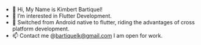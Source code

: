- 👋 Hi, My Name is Kimbert Bartiquel!
- 👀 I’m interested in Flutter Development.
- 🌱 Switched from Android native to flutter, riding the advantages of cross platform development.
- 📫 Contact me @bartiquelk@gmail.com I am open for work.


<!---
kbartiquel/kbartiquel is a ✨ special ✨ repository because its `README.md` (this file) appears on your GitHub profile.
You can click the Preview link to take a look at your changes.
--->
